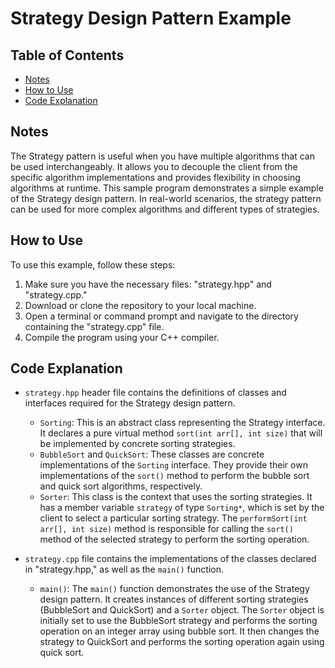 # Strategy Design Pattern Example

## Table of Contents

- [Notes](#notes)
- [How to Use](#how-to-use)
- [Code Explanation](#code-explanation)

## Notes
The Strategy pattern is useful when you have multiple algorithms that can be used interchangeably. It allows you to decouple the client from the specific algorithm implementations and provides flexibility in choosing algorithms at runtime. This sample program demonstrates a simple example of the Strategy design pattern. In real-world scenarios, the strategy pattern can be used for more complex algorithms and different types of strategies.

## How to Use
To use this example, follow these steps:

1. Make sure you have the necessary files: "strategy.hpp" and "strategy.cpp."
2. Download or clone the repository to your local machine.
3. Open a terminal or command prompt and navigate to the directory containing the "strategy.cpp" file.
4. Compile the program using your C++ compiler.

## Code Explanation
- `strategy.hpp` header file contains the definitions of classes and interfaces required for the Strategy design pattern.
  - `Sorting`: This is an abstract class representing the Strategy interface. It declares a pure virtual method `sort(int arr[], int size)` that will be implemented by concrete sorting strategies.
  - `BubbleSort` and `QuickSort`: These classes are concrete implementations of the `Sorting` interface. They provide their own implementations of the `sort()` method to perform the bubble sort and quick sort algorithms, respectively.
  - `Sorter`: This class is the context that uses the sorting strategies. It has a member variable `strategy` of type `Sorting*`, which is set by the client to select a particular sorting strategy. The `performSort(int arr[], int size)` method is responsible for calling the `sort()` method of the selected strategy to perform the sorting operation.
  
- `strategy.cpp` file contains the implementations of the classes declared in "strategy.hpp," as well as the `main()` function.
  - `main()`: The `main()` function demonstrates the use of the Strategy design pattern. It creates instances of different sorting strategies (BubbleSort and QuickSort) and a `Sorter` object. The `Sorter` object is initially set to use the BubbleSort strategy and performs the sorting operation on an integer array using bubble sort. It then changes the strategy to QuickSort and performs the sorting operation again using quick sort.

